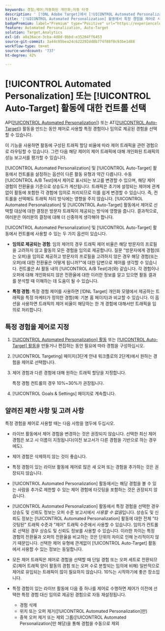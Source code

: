 ```yaml
---
keywords: 경험;제어;자동화된 개인화;자동 타겟
description: ' [!DNL Adobe Target]에서 [!UICONTROL Automated Personalization] (AP) 또는 [!UICONTROL Auto-Target] 활동을 만드는 동안 컨트롤로 사용할 환경을 선택하는 방법을 알아봅니다.'
title: '[!UICONTROL Automated Personalization] 활동에서 특정 경험을 제어로 사용하려면 어떻게 해야 합니까?'
badgePremium: label="Premium" type="Positive" url="https://experienceleague.adobe.com/docs/target/using/introduction/intro.html?lang=ko#premium newtab=true" tooltip="Target Premium에 포함된 내용을 확인합니다."
feature: Automated Personalization, Auto-Target
solution: Target,Analytics
exl-id: a0a36ace-3cba-4d8d-9bbd-e35204ff6453
source-git-commit: 3a44c05bea24c622292dd0b774f88f0c93be1d88
workflow-type: tm+mt
source-wordcount: '737'
ht-degree: 42%

---
```


# [!UICONTROL Automated Personalization] 또는 [!UICONTROL Auto-Target] 활동에 대한 컨트롤 선택

AP([[!UICONTROL Automated Personalization]](/help/main/c-activities/t-automated-personalization/automated-personalization.md)) 또는 AT([[!UICONTROL Auto-Target]](/help/main/c-activities/auto-target/auto-target-to-optimize.md)) 활동을 만드는 동안 제어로 사용할 특정 경험이나 임의로 제공된 경험을 선택할 수 있습니다.

이 기능을 사용하면 활동에 구성된 트래픽 할당 비율에 따라 제어 트래픽을 관련 경험으로 라우팅할 수 있습니다. 그런 다음 해당 제어의 제어 트래픽에 대해 개인화된 트래픽의 성능 보고서를 평가할 수 있습니다.

[!UICONTROL Automated Personalization] 및 [!UICONTROL Auto-Target] 활동에서 컨트롤을 설정하는 옵션이 다른 활동 유형과 약간 다릅니다. 수동 [!UICONTROL A/B Test]에서 제어로 표시되는 보고를 변경할 수 있으며, 해당 제어 경험의 전환율을 기준으로 상승도가 계산됩니다. 트래픽은 초기에 설정되는 제어에 관계없이 활동에 포함한 각 경험에 임의로 처리되므로 이를 쉽게 변경할 수 있습니다. 즉, 컨트롤을 선택해도 트래픽 처리 방식에는 영향을 주지 않습니다. [!UICONTROL Automated Personalization] 및 [!UICONTROL Auto-Target] 활동에서 제어로 선택할 대상에 대한 결정은 방문자 트래픽이 제공되는 방식에 영향을 줍니다. 결과적으로, 여러분은 여러분의 결정에 대해 더 신중하게 생각해야 합니다.

[!UICONTROL Automated Personalization] 및 [!UICONTROL Auto-Target] 활동에서 컨트롤에 사용할 수 있는 두 가지 옵션이 있습니다.

* **임의로 제공되는 경험**: 임의 제어의 경우 트래픽 제어 비율은 해당 방문자의 프로필을 고려하지 않고 활동의 모든 경험을 임의로 제공합니다. 질문 &quot;방문자에게 경험(또는 오퍼)을 임의로 제공하고 방문자의 프로필을 고려하지 않은 경우 해당 경험(또는 오퍼)에 대한 전환율은 어떻게 됩니까?&quot;에 대한 답변으로 제어를 생각할 수 있습니다. 컨트롤은 AI 활동 내의 [!UICONTROL A/B Test]과(와) 같습니다. 각 경험이나 오퍼에 대해 개인화되지 않은 전환율에 대한 이러한 정보를 알고 있으면 활동 결과를 분석할 때 이해하는 데 도움이 될 수 있습니다.

* **특정 경험**: 특정 경험 제어를 사용하면 [!DNL Target] 개인화 모델에서 제공하는 트래픽을 특정 마케터가 정의한 경험(예: 기본 홈 페이지)과 비교할 수 있습니다. 이 옵션을 사용하면 트래픽의 제어 비율이 해당하는 한 개 경험에 대해서만 트래픽을 임의로 처리합니다.

## 특정 경험을 제어로 지정

1. [[!UICONTROL Automated Personalization] 활동](/help/main/c-activities/t-automated-personalization/create-ap-activity.md) 또는 [[!UICONTROL Auto-Target] 활동](/help/main/c-activities/t-test-ab/t-test-create-ab/ab-audience.md)을 만들거나 편집하는 동안 필요에 따라 경험을 구성하십시오.
1. [!UICONTROL Targeting] 페이지(3단계 안내 워크플로의 2단계)에서 원하는 경험을 제어로 선택합니다.
1. 제어 경험과 다른 경험에 대해 원하는 트래픽 할당을 지정합니다.

   특정 경험 컨트롤의 경우 10%~30%가 권장됩니다.

1. [!UICONTROL Goals & Settings] 페이지로 계속합니다.

## 알려진 제한 사항 및 고려 사항

특정 경험을 제어로 사용할 때는 다음 사항을 염두에 두십시오.

* 라이브 활동에서 제어 경험을 변경하는 것은 권장되지 않습니다. 선택한 최신 제어 경험은 보고 시 이름이 지정됩니다(이전 보고서가 다른 경험을 기반으로 하는 경우에도).
* 제어 경험은 삭제하지 않는 것이 좋습니다.
* 특정 경험이 있는 라이브 활동에 제어로 많은 새 오퍼 또는 경험을 추가하는 것은 권장되지 않습니다.
* [!UICONTROL Automated Personalization] 활동에서는 해당 경험을 볼 수 있는 사람을 추가로 제한할 수 있는 제어 경험에 타깃팅을 포함하는 것은 권장되지 않습니다.
* [!UICONTROL Automated Personalization] 활동에서 특정 경험을 선택한 경우 상승도 및 신뢰도 정보는 오퍼 수준 보고서에서 *사용할 수 없음*&#x200B;입니다. 상승도 및 신뢰도 정보는 [!UICONTROL Automated Personalization] 활동에 대한 전체 &quot;타깃팅된&quot; 트래픽 수준과 &quot;제어&quot; 트래픽 수준에서 사용할 수 있습니다. 임의가 컨트롤로 선택된 경우 상승도 및 신뢰도 정보를 사용할 수 있습니다. 이러한 차이는 특정 경험의 전환율과 오퍼의 전환율을 비교하는 것은 단위의 차이로 인해 논리적이지 않기 때문입니다. 선택한 제어 유형에 관계없이 [!UICONTROL Auto-Target] 활동에서 사용할 수 있는 정보는 동일합니다.
* 모든 제어 트래픽은 제어로 경험을 선택할 때 단일 경험 또는 오퍼 세트로 전환되므로(제어 트래픽 양이 활동의 경험 또는 오퍼 수로 분할되는 임의에 비해) 일반적으로 제어로 유입되는 트래픽이 많이 필요하지 않습니다. 10%는 시작하기에 좋은 장소입니다.
* 특정 경험이 있는 라이브 활동에 다음 중 하나를 제어로 수행하면 제어가 이전에 선택한 특정 경험 대신 임의로 제공된 경험으로 자동 재설정됩니다.

   * 경험 삭제
   * 위치 또는 오퍼 제거([!UICONTROL Automated Personalization]만)
   * 중복 오퍼 제거 또는 제외 그룹([!UICONTROL Automated Personalization]만 해당)을 통해 경험을 수동으로 제외
